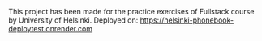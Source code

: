 This project has been made for the practice exercises of Fullstack course by University of Helsinki.
Deployed on: https://helsinki-phonebook-deploytest.onrender.com
